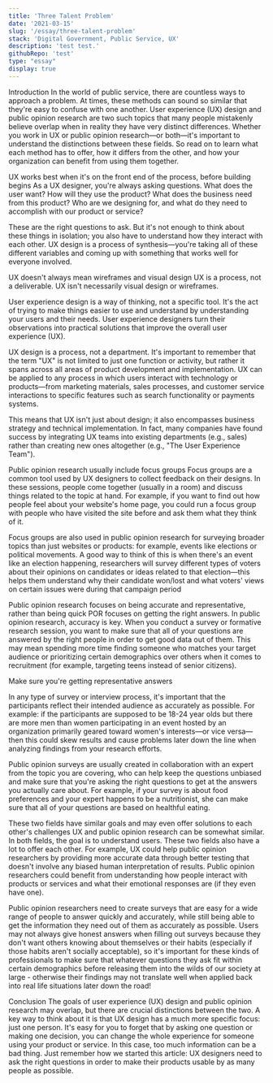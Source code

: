 ```yaml
---
title: 'Three Talent Problem'
date: '2021-03-15'
slug: '/essay/three-talent-problem'
stack: 'Digital Government, Public Service, UX'
description: 'test test.'
githubRepo: 'test'
type: "essay"  
display: true
---
```


Introduction
In the world of public service, there are countless ways to approach a problem. At times, these methods can sound so similar that they're easy to confuse with one another. User experience (UX) design and public opinion research are two such topics that many people mistakenly believe overlap when in reality they have very distinct differences. Whether you work in UX or public opinion research—or both—it's important to understand the distinctions between these fields. So read on to learn what each method has to offer, how it differs from the other, and how your organization can benefit from using them together.

UX works best when it's on the front end of the process, before building begins
As a UX designer, you're always asking questions. What does the user want? How will they use the product? What does the business need from this product? Who are we designing for, and what do they need to accomplish with our product or service?

These are the right questions to ask. But it's not enough to think about these things in isolation; you also have to understand how they interact with each other. UX design is a process of synthesis—you're taking all of these different variables and coming up with something that works well for everyone involved.

UX doesn't always mean wireframes and visual design
UX is a process, not a deliverable. UX isn't necessarily visual design or wireframes.

User experience design is a way of thinking, not a specific tool. It's the act of trying to make things easier to use and understand by understanding your users and their needs. User experience designers turn their observations into practical solutions that improve the overall user experience (UX).

UX design is a process, not a department. It's important to remember that the term "UX" is not limited to just one function or activity, but rather it spans across all areas of product development and implementation. UX can be applied to any process in which users interact with technology or products—from marketing materials, sales processes, and customer service interactions to specific features such as search functionality or payments systems.

This means that UX isn't just about design; it also encompasses business strategy and technical implementation. In fact, many companies have found success by integrating UX teams into existing departments (e.g., sales) rather than creating new ones altogether (e.g., "The User Experience Team").

Public opinion research usually include focus groups
Focus groups are a common tool used by UX designers to collect feedback on their designs. In these sessions, people come together (usually in a room) and discuss things related to the topic at hand. For example, if you want to find out how people feel about your website's home page, you could run a focus group with people who have visited the site before and ask them what they think of it.

Focus groups are also used in public opinion research for surveying broader topics than just websites or products: for example, events like elections or political movements. A good way to think of this is when there's an event like an election happening, researchers will survey different types of voters about their opinions on candidates or ideas related to that election—this helps them understand why their candidate won/lost and what voters' views on certain issues were during that campaign period

Public opinion research focuses on being accurate and representative, rather than being quick
POR focuses on getting the right answers. In public opinion research, accuracy is key. When you conduct a survey or formative research session, you want to make sure that all of your questions are answered by the right people in order to get good data out of them. This may mean spending more time finding someone who matches your target audience or prioritizing certain demographics over others when it comes to recruitment (for example, targeting teens instead of senior citizens).

Make sure you're getting representative answers

In any type of survey or interview process, it's important that the participants reflect their intended audience as accurately as possible. For example: if the participants are supposed to be 18-24 year olds but there are more men than women participating in an event hosted by an organization primarily geared toward women's interests—or vice versa—then this could skew results and cause problems later down the line when analyzing findings from your research efforts.

Public opinion surveys are usually created in collaboration with an expert from the topic you are covering, who can help keep the questions unbiased and make sure that you're asking the right questions to get at the answers you actually care about. For example, if your survey is about food preferences and your expert happens to be a nutritionist, she can make sure that all of your questions are based on healthful eating.

These two fields have similar goals and may even offer solutions to each other's challenges
UX and public opinion research can be somewhat similar. In both fields, the goal is to understand users. These two fields also have a lot to offer each other. For example, UX could help public opinion researchers by providing more accurate data through better testing that doesn't involve any biased human interpretation of results. Public opinion researchers could benefit from understanding how people interact with products or services and what their emotional responses are (if they even have one).

Public opinion researchers need to create surveys that are easy for a wide range of people to answer quickly and accurately, while still being able to get the information they need out of them as accurately as possible. Users may not always give honest answers when filling out surveys because they don't want others knowing about themselves or their habits (especially if those habits aren't socially acceptable), so it's important for these kinds of professionals to make sure that whatever questions they ask fit within certain demographics before releasing them into the wilds of our society at large - otherwise their findings may not translate well when applied back into real life situations later down the road!

Conclusion
The goals of user experience (UX) design and public opinion research may overlap, but there are crucial distinctions between the two. A key way to think about it is that UX design has a much more specific focus: just one person. It's easy for you to forget that by asking one question or making one decision, you can change the whole experience for someone using your product or service. In this case, too much information can be a bad thing. Just remember how we started this article: UX designers need to ask the right questions in order to make their products usable by as many people as possible.